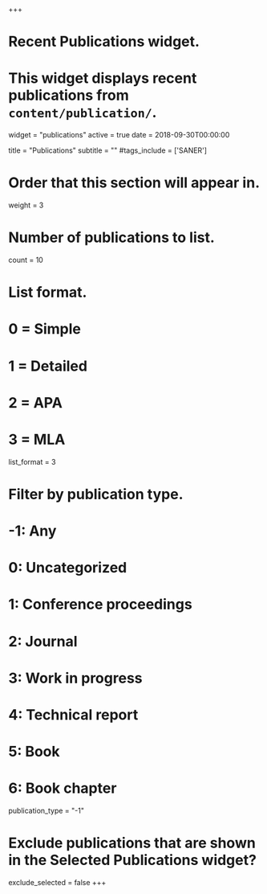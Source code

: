 +++
# Recent Publications widget.
# This widget displays recent publications from `content/publication/`.
widget = "publications"
active = true
date = 2018-09-30T00:00:00

title = "Publications"
subtitle = ""
#tags_include = ['SANER']

# Order that this section will appear in.
weight = 3

# Number of publications to list.
count = 10

# List format.
#   0 = Simple
#   1 = Detailed
#   2 = APA
#   3 = MLA
list_format = 3

# Filter by publication type.
# -1: Any
#  0: Uncategorized
#  1: Conference proceedings
#  2: Journal
#  3: Work in progress
#  4: Technical report
#  5: Book
#  6: Book chapter
publication_type = "-1"




# Exclude publications that are shown in the Selected Publications widget?
exclude_selected = false
+++

